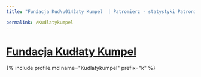```yaml
---
title: "Fundacja Kud\u0142aty Kumpel  | Patromierz - statystyki Patronite.pl"

permalink: /Kudlatykumpel
---
```


# [Fundacja Kudłaty Kumpel ](https://patronite.pl/Kudlatykumpel)

{% include profile.md name="Kudlatykumpel" prefix="k" %}
